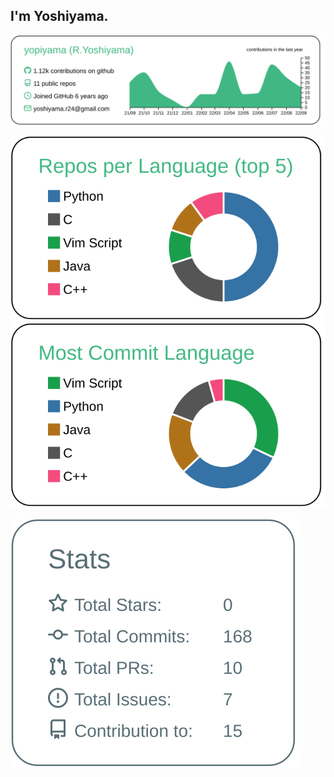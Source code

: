 ## I'm Yoshiyama.

[![](https://raw.githubusercontent.com/yopiyama/yopiyama/master/profile-summary-card-output/vue/0-profile-details.svg)](https://github.com/vn7n24fzkq/github-profile-summary-cards)

[![](https://raw.githubusercontent.com/yopiyama/yopiyama/master/profile-summary-card-output/vue/1-repos-per-language.svg)](https://github.com/vn7n24fzkq/github-profile-summary-cards)
[![](https://raw.githubusercontent.com/yopiyama/yopiyama/master/profile-summary-card-output/vue/2-most-commit-language.svg)](https://github.com/vn7n24fzkq/github-profile-summary-cards)

[![](https://raw.githubusercontent.com/yopiyama/yopiyama/master/profile-summary-card-output/default/3-stats.svg)](https://github.com/vn7n24fzkq/github-profile-summary-cards)

<!--
**yopiyama/yopiyama** is a ✨ _special_ ✨ repository because its `README.md` (this file) appears on your GitHub profile.

Here are some ideas to get you started:

- 🔭 I’m currently working on ...
- 🌱 I’m currently learning ...
- 👯 I’m looking to collaborate on ...
- 🤔 I’m looking for help with ...
- 💬 Ask me about ...
- 📫 How to reach me: ...
- 😄 Pronouns: ...
- ⚡ Fun fact: ...
-->
